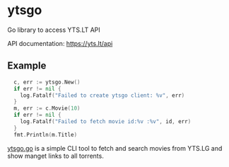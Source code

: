 # ytsgo
Go library to access YTS.LT API

API documentation: https://yts.lt/api

## Example
```go
  c, err := ytsgo.New()
  if err != nil {
    log.Fatalf("Failed to create ytsgo client: %v", err)
  }
  m, err := c.Movie(10)
  if err != nil {
    log.Fatalf("Failed to fetch movie id:%v :%v", id, err)
  }
  fmt.Println(m.Title)
```

[ytsgo.go](https://github.com/qopher/ytsgo/blob/master/cmd/ytsgo.go) is a simple CLI tool to fetch and search movies from YTS.LG and show manget links to all torrents.
